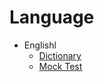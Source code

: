 # Language

- Englishl
  - [Dictionary](./English/Dictionary.md)
  - [Mock Test](./English/MockTest.md)
